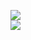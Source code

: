 [![](https://img.shields.io/badge/Made%20With-Github%20Spray-lightgrey.svg?style=for-the-badge&logo=github)](https://github.com/Annihil/github-spray#26068)  
[![](https://i.imgur.com/2DrTn0Z.gif)](https://github.com/Annihil/github-spray)